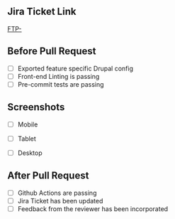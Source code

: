 ## Jira Ticket Link
[FTP-](https://axelerant.atlassian.net/browse/FTP-)

## Before Pull Request
- [ ] Exported feature specific Drupal config
- [ ] Front-end Linting is passing
- [ ] Pre-commit tests are passing

## Screenshots
- [ ] Mobile

- [ ] Tablet

- [ ] Desktop


## After Pull Request
- [ ] Github Actions are passing
- [ ] Jira Ticket has been updated
- [ ] Feedback from the reviewer has been incorporated
